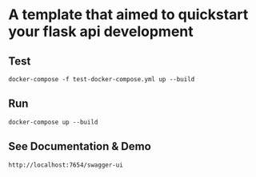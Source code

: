 # A template that aimed to quickstart your flask api development

## Test
    docker-compose -f test-docker-compose.yml up --build

## Run
    docker-compose up --build

## See Documentation & Demo
    http://localhost:7654/swagger-ui
